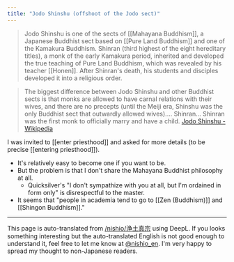 ```yaml
---
title: "Jodo Shinshu (offshoot of the Jodo sect)"
---
```


> Jodo Shinshu is one of the sects of [[Mahayana Buddhism]], a Japanese Buddhist sect based on [[Pure Land Buddhism]] and one of the Kamakura Buddhism. Shinran (third highest of the eight hereditary titles), a monk of the early Kamakura period, inherited and developed the true teaching of Pure Land Buddhism, which was revealed by his teacher [[Honen]]. After Shinran's death, his students and disciples developed it into a religious order.

> The biggest difference between Jodo Shinshu and other Buddhist sects is that monks are allowed to have carnal relations with their wives, and there are no precepts (until the Meiji era, Shinshu was the only Buddhist sect that outwardly allowed wives).... Shinran... Shinran was the first monk to officially marry and have a child.
[Jodo Shinshu - Wikipedia](https://ja.wikipedia.org/wiki/%E6%B5%84%E5%9C%9F%E7%9C%9F%E5%AE%97)

I was invited to [[enter priesthood]] and asked for more details (to be precise [[entering priesthood]]).
- It's relatively easy to become one if you want to be.
- But the problem is that I don't share the Mahayana Buddhist philosophy at all.
    - Quicksilver's "I don't sympathize with you at all, but I'm ordained in form only" is disrespectful to the master.
- It seems that "people in academia tend to go to [[Zen (Buddhism)]] and [[Shingon Buddhism]]."

---
This page is auto-translated from [/nishio/浄土真宗](https://scrapbox.io/nishio/浄土真宗) using DeepL. If you looks something interesting but the auto-translated English is not good enough to understand it, feel free to let me know at [@nishio_en](https://twitter.com/nishio_en). I'm very happy to spread my thought to non-Japanese readers.